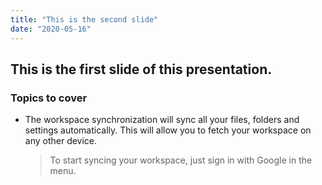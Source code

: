```yaml
---
title: "This is the second slide"
date: "2020-05-16"
---
```


## This is the first slide of this presentation.

### Topics to cover


- The workspace synchronization will sync all your files, folders and settings automatically. This will allow you to fetch your workspace on any other device.
	> To start syncing your workspace, just sign in with Google in the menu.
